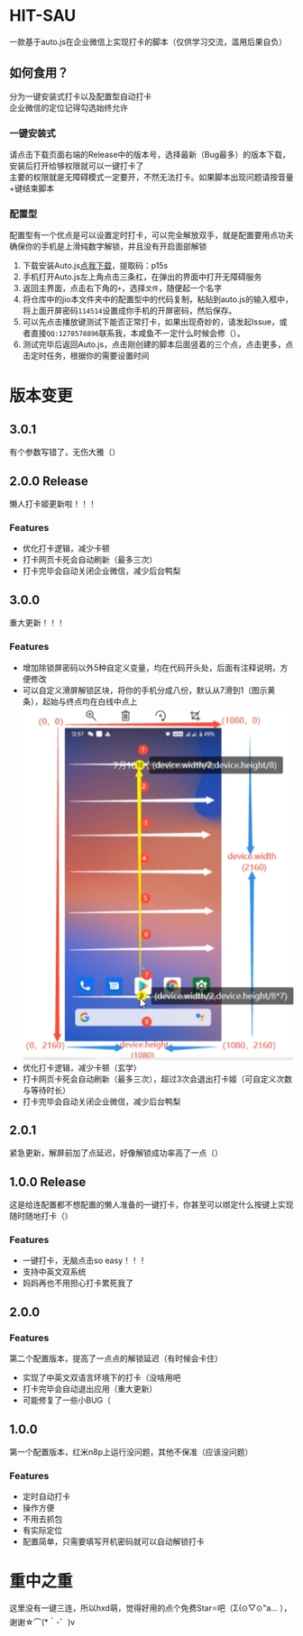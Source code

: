 <!--
 * @Author: daiisuukee（黛苏珂）
 * @Date: 2022-02-16 16:05:19
 * @LastEditTime: 2022-02-17 19:13:32
 * @Description: In User Settings Edit
 * @FilePath: \Hit-SAU\README.md
-->
# HIT-SAU
一款基于auto.js在企业微信上实现打卡的脚本（仅供学习交流，滥用后果自负）
## 如何食用？
分为一键安装式打卡以及配置型自动打卡   
企业微信的定位记得勾选始终允许
### 一键安装式
请点击下载页面右端的Release中的版本号，选择最新（Bug最多）的版本下载，安装后打开给够权限就可以一键打卡了     
主要的权限就是无障碍模式一定要开，不然无法打卡。如果脚本出现问题请按音量+键结束脚本
### 配置型
配置型有一个优点是可以设置定时打卡，可以完全解放双手，就是配置要用点功夫
确保你的手机是上滑纯数字解锁，并且没有开启面部解锁
1. 下载安装Auto.js[点我下载](https://pan.baidu.com/s/1fsVMulvK6zqYvSkzeCtJIg)，提取码：p15s
2. 手机打开Auto.js左上角点击三条杠，在弹出的界面中打开无障碍服务
3. 返回主界面，点击右下角的`+`，选择`文件`，随便起一个名字
4. 将仓库中的jio本文件夹中的配置型中的代码复制，粘贴到auto.js的输入框中，将上面开屏密码`114514`设置成你手机的开屏密码，然后保存。
5. 可以先点击播放键测试下能否正常打卡，如果出现奇妙的，请发起Issue，或者直接`QQ:1278578896`联系我，本咸鱼不一定什么时候会修（）。
6. 测试完毕后返回Auto.js，点击刚创建的脚本后面竖着的三个点，点击更多，点击定时任务，根据你的需要设置时间
# 版本变更
## 3.0.1
有个参数写错了，无伤大雅（）
## 2.0.0 Release
懒人打卡姬更新啦！！！
### Features
- 优化打卡逻辑，减少卡顿
- 打卡网页卡死会自动刷新（最多三次）
- 打卡完毕会自动关闭企业微信，减少后台鸭梨
## 3.0.0
重大更新！！！
### Features
- 增加除锁屏密码以外5种自定义变量，均在代码开头处，后面有注释说明，方便修改
- 可以自定义滑屏解锁区块，将你的手机分成八份，默认从7滑到1（图示黄条），起始与终点均在白线中点上      
![](/swipe_schematic.png)
- 优化打卡逻辑，减少卡顿（玄学）
- 打卡网页卡死会自动刷新（最多三次），超过3次会退出打卡姬（可自定义次数与等待时长）
- 打卡完毕会自动关闭企业微信，减少后台鸭梨
## 2.0.1 
紧急更新，解屏前加了点延迟，好像解锁成功率高了一点（）
## 1.0.0 Release
这是给连配置都不想配置的懒人准备的一键打卡，你甚至可以绑定什么按键上实现随时随地打卡（）
### Features
- 一键打卡，无脑点击so easy！！！
- 支持中英文双系统
- 妈妈再也不用担心打卡累死我了
## 2.0.0
### Features
第二个配置版本，提高了一点点的解锁延迟（有时候会卡住）
- 实现了中英文双语言环境下的打卡（没啥用吧
- 打卡完毕会自动退出应用（重大更新）
- 可能修复了一些小BUG（
## 1.0.0
第一个配置版本，红米n8p上运行没问题，其他不保准（应该没问题）
### Features
- 定时自动打卡
- 操作方便
- 不用去抓包
- 有实际定位
- 配置简单，只需要填写开机密码就可以自动解锁打卡
# 重中之重
这里没有一键三连，所以hxd萌，觉得好用的点个免费Star⭐吧（Σ(⊙▽⊙"a... ），谢谢☆⌒(*＾-゜)v 